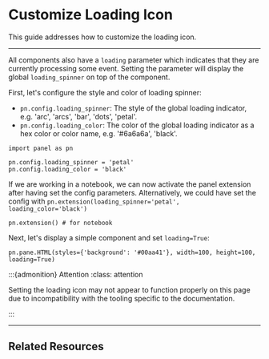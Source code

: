 # Customize Loading Icon

This guide addresses how to customize the loading icon.

---

All components also have a `loading` parameter which indicates that they are currently processing some event. Setting the parameter will display the global `loading_spinner` on top of the component.

First, let's configure the style and color of loading spinner:

* `pn.config.loading_spinner`: The style of the global loading indicator, e.g. 'arc', 'arcs', 'bar', 'dots', 'petal'.
* `pn.config.loading_color`: The color of the global loading indicator as a hex color or color name, e.g. '#6a6a6a', 'black'.

```{pyodide}
import panel as pn

pn.config.loading_spinner = 'petal'
pn.config.loading_color = 'black'
```

If we are working in a notebook, we can now activate the panel extension after having set the config parameters. Alternatively, we could have set the config with `pn.extension(loading_spinner='petal', loading_color='black')`

```{pyodide}
pn.extension() # for notebook
```

Next, let's display a simple component and set `loading=True`:

```{pyodide}
pn.pane.HTML(styles={'background': '#00aa41'}, width=100, height=100, loading=True)
```

:::{admonition} Attention
:class: attention

Setting the loading icon may not appear to function properly on this page due to incompatibility with the tooling specific to the documentation.

:::

---

## Related Resources
